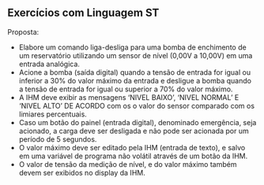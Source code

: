 ## Exercícios com Linguagem ST

Proposta:
- Elabore um comando liga-desliga para uma bomba de enchimento de um reservatório utilizando um sensor de nível (0,00V a 10,00V) em uma entrada analógica.
- Acione a bomba (saída digital) quando a tensão de entrada for igual ou inferior a 30% do valor máximo da entrada e desligue a bomba quando a tensão de entrada for igual ou superior a 70% do valor máximo.
- A IHM deve exibir as mensagens ‘NIVEL BAIXO’, ‘NIVEL NORMAL’ E ‘NIVEL ALTO’ DE ACORDO com os o valor do sensor comparado com os limiares percentuais.
- Caso um botão do painel (entrada digital), denominado emergência, seja acionado, a carga deve ser desligada e não pode ser acionada por um período de 5 segundos.
- O valor máximo deve ser editado pela IHM (entrada de texto), e salvo em uma variável de programa não volátil através de um botão da IHM.
- O valor de tensão da medição de nível, e do valor máximo também devem ser exibidos no display da IHM.
